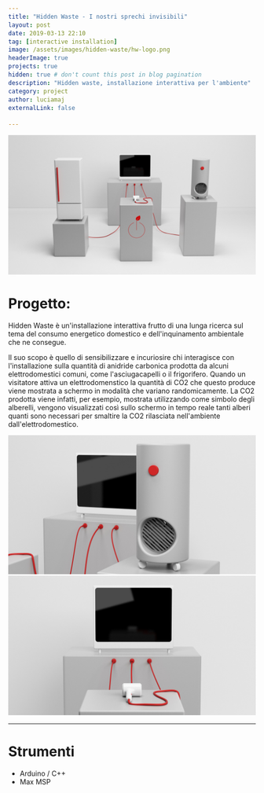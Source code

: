 ```yaml
---
title: "Hidden Waste - I nostri sprechi invisibili"
layout: post
date: 2019-03-13 22:10
tag: [interactive installation]
image: /assets/images/hidden-waste/hw-logo.png
headerImage: true
projects: true
hidden: true # don't count this post in blog pagination
description: "Hidden waste, installazione interattiva per l'ambiente"
category: project
author: luciamaj
externalLink: false

---
```


![image](/assets/images/hidden-waste/hw1.jpg)

# Progetto:
Hidden Waste è un'installazione interattiva frutto di una lunga ricerca sul tema del consumo energetico domestico e dell'inquinamento ambientale che ne consegue. 

Il suo scopo è quello di sensibilizzare e incuriosire chi interagisce con l'installazione sulla quantità di anidride carbonica prodotta da alcuni elettrodomestici comuni, come l'asciugacapelli o il frigorifero. Quando un visitatore attiva un elettrodomenstico la quantità di CO2 che questo produce viene mostrata a schermo in modalità che variano randomicamente. La CO2 prodotta viene infatti, per esempio, mostrata utilizzando come simbolo degli alberelli, vengono visualizzati così sullo schermo in tempo reale tanti alberi quanti sono necessari per smaltire la CO2 rilasciata nell'ambiente dall'elettrodomestico.

![image](/assets/images/hidden-waste/hw2.jpg)
![image](/assets/images/hidden-waste/hw3.jpg)

---

# Strumenti

- Arduino / C++
- Max MSP